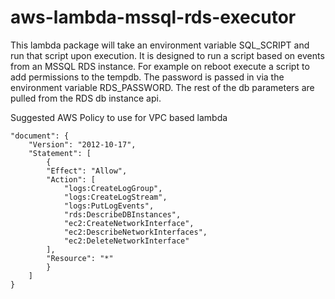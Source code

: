 # aws-lambda-mssql-rds-executor

This lambda package will take an environment variable SQL_SCRIPT and run that script upon execution.  It is designed to run a script based on events from an MSSQL RDS instance.  For example on reboot execute a script to add permissions to the tempdb.  The password is passed in via the environment variable RDS_PASSWORD.  The rest of the db parameters are pulled from the RDS db instance api.


Suggested AWS Policy to use for VPC based lambda
```
"document": {
    "Version": "2012-10-17",
    "Statement": [
        {
        "Effect": "Allow",
        "Action": [
            "logs:CreateLogGroup",
            "logs:CreateLogStream",
            "logs:PutLogEvents",
            "rds:DescribeDBInstances",
            "ec2:CreateNetworkInterface",
            "ec2:DescribeNetworkInterfaces",
            "ec2:DeleteNetworkInterface"
        ],
        "Resource": "*"
        }
    ]
}
```